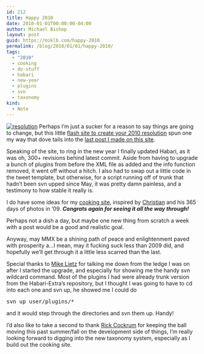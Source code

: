 ```yaml
---
id: 212
title: Happy 2010
date: 2010-01-01T00:00:00-04:00
author: Michael Bishop
layout: post
guid: https://miklb.com/happy-2010
permalink: /blog/2010/01/01/happy-2010/
tags:
  - "2010"
  - cooking
  - do-stuff
  - habari
  - new-year
  - plugins
  - svn
  - taxonomy
kind:
  - Note
---
```

<p><a href="http://www.flickr.com/photos/37431362@N00/4233076410"><img src="http://farm3.static.flickr.com/2704/4233076410_694d5724fd.jpg" class="right" alt="resolution" /></a>
Perhaps I’m just a sucker for a reason to say things are going to change, but this little <a href="http://moninavelarde.com/newyears/">flash site to create your 2010 resolution</a> spun one my way that dove tails into the <a href="http://miklb.com/procrastinating-to-get-things-done">last post I made on this site</a>.</p>

<p>Speaking of the site, to ring in the new year I finally updated Habari, as it was oh, 300+ revisions behind latest commit.  Aside from having to upgrade a bunch of plugins from before the XML file as added and the info function removed, it went off without a hitch.  I also had to swap out a little code in the tweet template, but otherwise, for a script running off of trunk that hadn’t been svn upped since May, it was pretty damn painless, and a testimony to how stable it really is.</p>

<p>I do have some ideas for my <a href="http://cookingwith.miklb.com">cooking site</a>, inspired by <a href="http://h0bbel.p0ggel.org/">Christian</a> and his 365 days of photos in ‘09. <em><strong>Congrats again for seeing it all the way through!</strong></em></p>

<p>Perhaps not a dish a day, but maybe one new thing from scratch a week with a post would be a good and realistic goal.</p>

<p>Anyway, may MMX be a shining path of peace and enlightenment paved with prosperity a…I mean, may it fucking suck less than 2009 did, and hopefully we’ll get through it a little less scarred than the last.</p>

<p>Special thanks to <a href="http://mikelietz.com/whine">Mike Lietz</a> for talking me down from the ledge I was on after I started the upgrade, and especially for showing me the handy svn wildcard command.  Most of the plugins I had were already trunk version from the Habari-Extra’s repository, but I thought I was going to have to cd into each one and svn up, he showed me I could do <pre class="prettyprint">svn up user/plugins/*</pre> and it would step through the directories and svn them up. Handy!</p>

<p>I’d also like to take a second to thank <a href="http://shardsofconsciousness.com/">Rick Cockrum</a> for keeping the ball moving this past summer/fall on the development side of things, I’m really looking forward to digging into the new taxonomy system, especially as I build out the cooking site.</p>